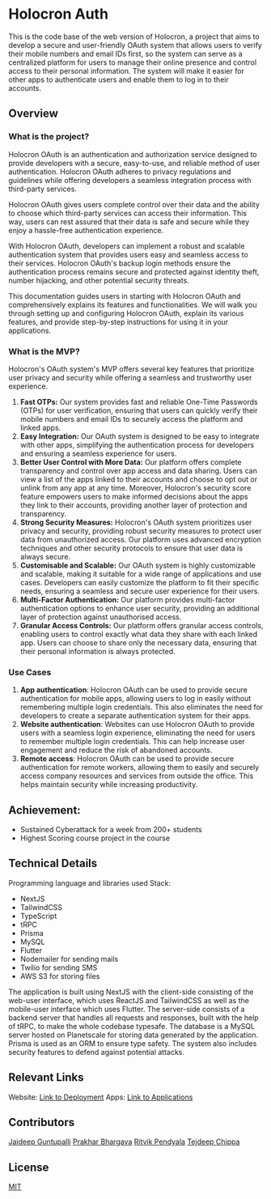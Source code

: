 # Holocron Auth
This is the code base of the web version of Holocron, a project that aims to develop a secure and user-friendly OAuth system that allows users to verify their mobile numbers and email IDs first, so the system can serve as a centralized platform for users to manage their online presence and control access to their personal information. The system will make it easier for other apps to authenticate users and enable them to log in to their accounts.

## Overview
### What is the project?
Holocron OAuth is an authentication and authorization service designed to provide developers with a secure, easy-to-use, and reliable method of user authentication. Holocron OAuth adheres to privacy regulations and guidelines while offering developers a seamless integration process with third-party services.

Holocron OAuth gives users complete control over their data and the ability to choose which third-party services can access their information. This way, users can rest assured that their data is safe and secure while they enjoy a hassle-free authentication experience.

With Holocron OAuth, developers can implement a robust and scalable authentication system that provides users easy and seamless access to their services. Holocron OAuth's backup login methods ensure the authentication process remains secure and protected against identity theft, number hijacking, and other potential security threats.

This documentation guides users in starting with Holocron OAuth and comprehensively explains its features and functionalities. We will walk you through setting up and configuring Holocron OAuth, explain its various features, and provide step-by-step instructions for using it in your applications.

### What is the MVP?
Holocron's OAuth system's MVP offers several key features that prioritize user privacy and security while offering a seamless and trustworthy user experience.

1. **Fast OTPs:** Our system provides fast and reliable One-Time Passwords (OTPs) for user verification, ensuring that users can quickly verify their mobile numbers and email IDs to securely access the platform and linked apps.
2. **Easy Integration:** Our OAuth system is designed to be easy to integrate with other apps, simplifying the authentication process for developers and ensuring a seamless experience for users.
3. **Better User Control with More Data:** Our platform offers complete transparency and control over app access and data sharing. Users can view a list of the apps linked to their accounts and choose to opt out or unlink from any app at any time. Moreover, Holocron's security score feature empowers users to make informed decisions about the apps they link to their accounts, providing another layer of protection and transparency.
4. **Strong Security Measures:** Holocron's OAuth system prioritizes user privacy and security, providing robust security measures to protect user data from unauthorized access. Our platform uses advanced encryption techniques and other security protocols to ensure that user data is always secure.
5. **Customisable and Scalable:** Our OAuth system is highly customizable and scalable, making it suitable for a wide range of applications and use cases. Developers can easily customize the platform to fit their specific needs, ensuring a seamless and secure user experience for their users.
6. **Multi-Factor Authentication:** Our platform provides multi-factor authentication options to enhance user security, providing an additional layer of protection against unauthorised access.
7. **Granular Access Controls:** Our platform offers granular access controls, enabling users to control exactly what data they share with each linked app. Users can choose to share only the necessary data, ensuring that their personal information is always protected.

### Use Cases

1. **App authentication**: Holocron OAuth can be used to provide secure authentication for mobile apps, allowing users to log in easily without remembering multiple login credentials. This also eliminates the need for developers to create a separate authentication system for their apps.
2. **Website authentication**: Websites can use Holocron OAuth to provide users with a seamless login experience, eliminating the need for users to remember multiple login credentials. This can help increase user engagement and reduce the risk of abandoned accounts.
3. **Remote access**: Holocron OAuth can be used to provide secure authentication for remote workers, allowing them to easily and securely access company resources and services from outside the office. This helps maintain security while increasing productivity.

## Achievement:
- Sustained Cyberattack for a week from 200+ students
- Highest Scoring course project in the course

## Technical Details
Programming language and libraries used
Stack:
- NextJS
- TailwindCSS
- TypeScript
- tRPC
- Prisma
- MySQL
- Flutter
- Nodemailer for sending mails
- Twilio for sending SMS
- AWS S3 for storing files

The application is built using NextJS with the client-side consisting of the web-user interface, which uses ReactJS and TailwindCSS as well as the mobile-user interface which uses Flutter. The server-side consists of a backend server that handles all requests and responses, built with the help of tRPC, to make the whole codebase typesafe. The database is a MySQL server hosted on Planetscale for storing data generated by the application. Prisma is used as an ORM to ensure type safety. The system also includes security features to defend against potential attacks.

## Relevant Links

Website: [Link to Deployment](https://holocron-auth.gjd.one/)
Apps: [Link to Applications](https://holocron-auth.gjd.one/download-app)

## Contributors

[Jaideep Guntupalli](https://jaideepguntupalli.com/)
[Prakhar Bhargava](https://github.com/prakhar20394)
[Ritvik Pendyala](https://www.pendi.works/)
[Tejdeep Chippa](https://github.com/phoenix1881)

## License

[MIT](LICENSE)
